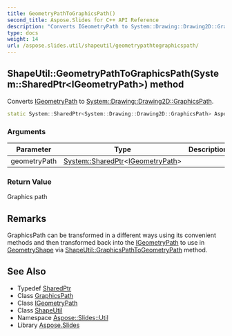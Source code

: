 ```yaml
---
title: GeometryPathToGraphicsPath()
second_title: Aspose.Slides for C++ API Reference
description: "Converts IGeometryPath to System::Drawing::Drawing2D::GraphicsPath."
type: docs
weight: 14
url: /aspose.slides.util/shapeutil/geometrypathtographicspath/
---
```

## ShapeUtil::GeometryPathToGraphicsPath(System::SharedPtr\<IGeometryPath\>) method


Converts [IGeometryPath](../../../aspose.slides/igeometrypath/) to [System::Drawing::Drawing2D::GraphicsPath](../../../system.drawing.drawing2d/graphicspath/).

```cpp
static System::SharedPtr<System::Drawing::Drawing2D::GraphicsPath> Aspose::Slides::Util::ShapeUtil::GeometryPathToGraphicsPath(System::SharedPtr<IGeometryPath> geometryPath)
```


### Arguments

| Parameter | Type | Description |
| --- | --- | --- |
| geometryPath | [System::SharedPtr](../../../system/sharedptr/)\<[IGeometryPath](../../../aspose.slides/igeometrypath/)\> |  |

### Return Value

Graphics path
## Remarks


GraphicsPath can be transformed in a different ways using its convenient methods and then transformed back into the [IGeometryPath](../../../aspose.slides/igeometrypath/) to use in [GeometryShape](../../../aspose.slides/geometryshape/) via [ShapeUtil::GraphicsPathToGeometryPath](../graphicspathtogeometrypath/) method. 

## See Also

* Typedef [SharedPtr](../../../system/sharedptr/)
* Class [GraphicsPath](../../../system.drawing.drawing2d/graphicspath/)
* Class [IGeometryPath](../../../aspose.slides/igeometrypath/)
* Class [ShapeUtil](../)
* Namespace [Aspose::Slides::Util](../../)
* Library [Aspose.Slides](../../../)